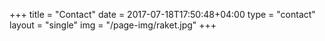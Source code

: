 +++
title = "Contact"
date = 2017-07-18T17:50:48+04:00
type = "contact"
layout = "single"
img = "/page-img/raket.jpg"
+++

